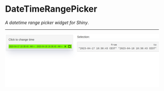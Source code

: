# DateTimeRangePicker

*A datetime range picker widget for Shiny*.

___

![](https://raw.githubusercontent.com/stla/DateTimeRangePicker/main/inst/gif/gif.gif)

